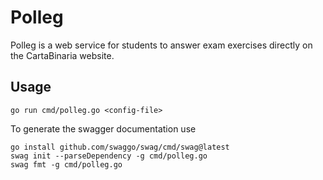 # Polleg

Polleg is a web service for students to answer exam exercises directly on the
CartaBinaria website.

## Usage

```golang
go run cmd/polleg.go <config-file>
```

To generate the swagger documentation use

```shell
go install github.com/swaggo/swag/cmd/swag@latest
swag init --parseDependency -g cmd/polleg.go
swag fmt -g cmd/polleg.go
```
